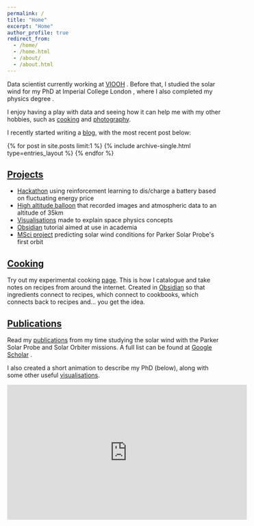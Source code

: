 ```yaml
---
permalink: /
title: "Home"
excerpt: "Home"
author_profile: true
redirect_from: 
  - /home/
  - /home.html
  - /about/
  - /about.html
---
```


Data scientist currently working at [VIOOH](https://www.viooh.com/) <i class="fas fa-train"></i>. Before that, I studied the solar wind for my PhD at Imperial College London <i class="fas fa-solid fa-sun"></i>, where I also completed my physics degree <i class="fas fa-graduation-cap"></i>.

I enjoy having a play with data and seeing how it can help me with my other hobbies, such as [cooking](/cooking) and [photography](/photos).

I recently started writing a [blog](/blog), with the most recent post below:

{% for post in site.posts limit:1 %}
    {% include archive-single.html type=entries_layout %}
{% endfor %}



## [Projects](/projects)

* [Hackathon](/projects/hackathon) using reinforcement learning to dis/charge a battery based on fluctuating energy price
* [High altitude balloon](/projects/hab) that recorded images and atmospheric data to an altitude of 35km
* [Visualisations](/vis) made to explain space physics concepts
* [Obsidian](/projects/obsidian) tutorial aimed at use in academia
* [MSci project](/projects/msci) predicting solar wind conditions for Parker Solar Probe's first orbit

## [Cooking](/cooking)

Try out my experimental cooking [page](/cooking). This is how I catalogue and take notes on recipes from around the internet. Created in [Obsidian](https://obsidian.md/) so that ingredients connect to recipes, which connect to cookbooks, which connects back to recipes and... you get the idea.

## [Publications](/publications)

Read my [publications](/publications) from my time studying the solar wind with the Parker Solar Probe and Solar Orbiter missions. A full list can be found at [Google Scholar](https://scholar.google.com/citations?user=59iEPNwAAAAJ) <i class="fas fa-graduation-cap"></i>.

I also created a short animation to describe my PhD (below), along with some other useful <a href="/vis/">visualisations</a>.

<iframe width="560" height="315" src="https://www.youtube.com/embed/rI2yBMnZMpU" title="YouTube video player" frameborder="0" allow="accelerometer; autoplay; clipboard-write; encrypted-media; gyroscope; picture-in-picture" allowfullscreen></iframe>


